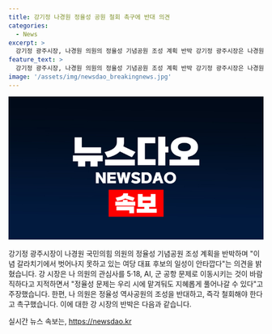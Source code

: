 ```yaml
---
title: 강기정 나경원 정율성 공원 철회 촉구에 반대 의견
categories:
  - News
excerpt: >
  강기정 광주시장, 나경원 의원의 정율성 기념공원 조성 계획 반박 강기정 광주시장은 나경원 국회의원의 정율성 기념공원 조성 계획에 대해 이념 갈라치기에서 벗어나지 못한 여당 대표 후보의 일성이 안타깝다고 지적하며, 정율성 문제는 우리 시에 맡겨둬도 지혜롭게 풀어나갈 수 있다고 주장했다. 이에 앞서 나 의원은 광주 정율성 역사공원 공사를 6·25 전범 정율성의 이름으로 조성하는 것에 반대한다고 촉구했다.
feature_text: >
  강기정 광주시장, 나경원 의원의 정율성 기념공원 조성 계획 반박 강기정 광주시장은 나경원 국회의원의 정율성 기념공원 조성 계획에 대해 이념 갈라치기에서 벗어나지 못한 여당 대표 후보의 일성이 안타깝다고 지적하며, 정율성 문제는 우리 시에 맡겨둬도 지혜롭게 풀어나갈 수 있다고 주장했다. 이에 앞서 나 의원은 광주 정율성 역사공원 공사를 6·25 전범 정율성의 이름으로 조성하는 것에 반대한다고 촉구했다.
image: '/assets/img/newsdao_breakingnews.jpg'
---
```


<p><img src="/assets/img/newsdao_breakingnews.jpg" alt="bookingtag 속보" /></p>

<p>강기정 광주시장이 나경원 국민의힘 의원의 정율성 기념공원 조성 계획을 반박하며 "이념 갈라치기에서 벗어나지 못하고 있는 여당 대표 후보의 일성이 안타깝다"는 의견을 밝혔습니다. 강 시장은 나 의원의 관심사를 5·18, AI, 군 공항 문제로 이동시키는 것이 바람직하다고 지적하면서 "정율성 문제는 우리 시에 맡겨둬도 지혜롭게 풀어나갈 수 있다"고 주장했습니다. 한편, 나 의원은 정율성 역사공원의 조성을 반대하고, 즉각 철회해야 한다고 촉구했습니다. 이에 대한 강 시장의 반박은 다음과 같습니다.</p>
실시간 뉴스 속보는, <a href="https://newsdao.kr" rel="dofollow">https://newsdao.kr</a>


